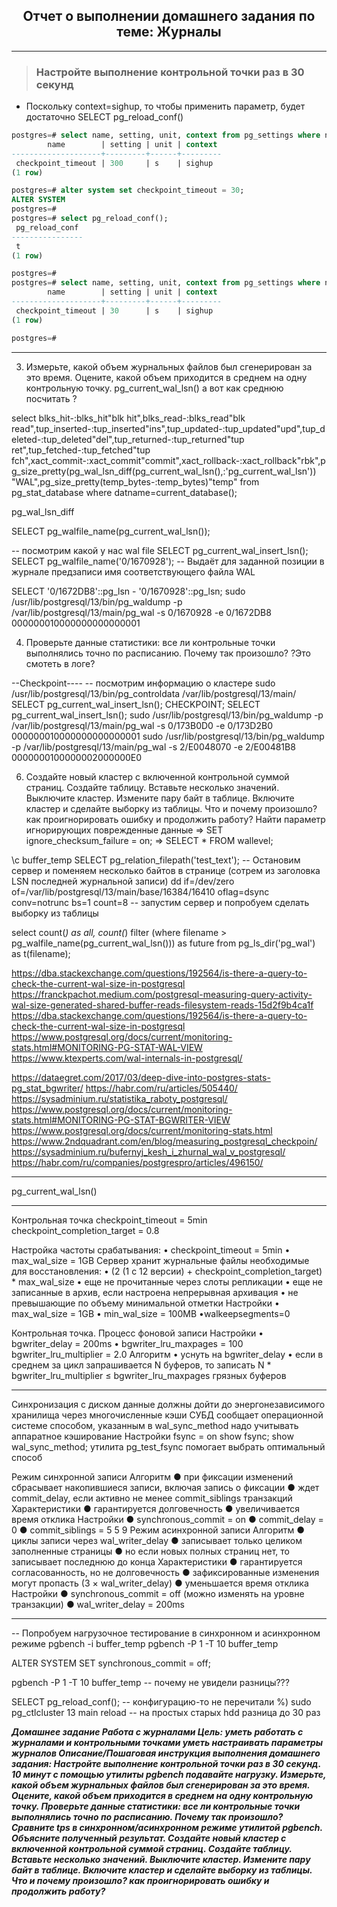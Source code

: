 <div align="center"><h2> Отчет о выполнении домашнего задания по теме: Журналы</h2></div>


***

> ### Настройте выполнение контрольной точки раз в 30 секунд
* Поскольку context=sighup, то чтобы применить параметр, будет достаточно SELECT pg_reload_conf()
```sql
postgres=# select name, setting, unit, context from pg_settings where name='checkpoint_timeout';
        name        | setting | unit | context 
--------------------+---------+------+---------
 checkpoint_timeout | 300     | s    | sighup
(1 row)

postgres=# alter system set checkpoint_timeout = 30;
ALTER SYSTEM
postgres=# 
postgres=# select pg_reload_conf();
 pg_reload_conf 
----------------
 t
(1 row)

postgres=# 
postgres=# select name, setting, unit, context from pg_settings where name='checkpoint_timeout';
        name        | setting | unit | context 
--------------------+---------+------+---------
 checkpoint_timeout | 30      | s    | sighup
(1 row)

postgres=# 
```

***





3. Измерьте, какой объем журнальных файлов был сгенерирован за это время. Оцените, какой
объем приходится в среднем на одну контрольную точку.
pg_current_wal_lsn()
а вот как среднюю посчитать ?

select blks_hit-:blks_hit"blk hit",blks_read-:blks_read"blk read",tup_inserted-:tup_inserted"ins",tup_updated-:tup_updated"upd",tup_deleted-:tup_deleted"del",tup_returned-:tup_returned"tup ret",tup_fetched-:tup_fetched"tup fch",xact_commit-:xact_commit"commit",xact_rollback-:xact_rollback"rbk",pg_size_pretty(pg_wal_lsn_diff(pg_current_wal_lsn(),:'pg_current_wal_lsn')) "WAL",pg_size_pretty(temp_bytes-:temp_bytes)"temp" from pg_stat_database where datname=current_database();

pg_wal_lsn_diff

SELECT pg_walfile_name(pg_current_wal_lsn());

-- посмотрим какой у нас wal file
SELECT pg_current_wal_insert_lsn();	
SELECT pg_walfile_name('0/1670928');	-- Выдаёт для заданной позиции в журнале предзаписи имя соответствующего файла WAL

SELECT '0/1672DB8'::pg_lsn - '0/1670928'::pg_lsn;
sudo /usr/lib/postgresql/13/bin/pg_waldump -p /var/lib/postgresql/13/main/pg_wal -s 0/1670928 -e 0/1672DB8 000000010000000000000001



4. Проверьте данные статистики: все ли контрольные точки выполнялись точно по расписанию.
Почему так произошло?
?Это смотеть в логе?

--Checkpoint----
-- посмотрим информацию о кластере
sudo /usr/lib/postgresql/13/bin/pg_controldata /var/lib/postgresql/13/main/
SELECT pg_current_wal_insert_lsn();
CHECKPOINT;
SELECT pg_current_wal_insert_lsn();
sudo /usr/lib/postgresql/13/bin/pg_waldump -p /var/lib/postgresql/13/main/pg_wal -s 0/173B0D0 -e 0/173D2B0 000000010000000000000001
sudo /usr/lib/postgresql/13/bin/pg_waldump -p /var/lib/postgresql/13/main/pg_wal -s 2/E0048070 -e 2/E00481B8 0000000100000002000000E0


6. Создайте новый кластер с включенной контрольной суммой страниц. Создайте таблицу.
Вставьте несколько значений. Выключите кластер. Измените пару байт в таблице. Включите
кластер и сделайте выборку из таблицы. Что и почему произошло? как проигнорировать ошибку и
продолжить работу?
Найти параметр игнорирующих поврежденные данные
=> SET ignore_checksum_failure = on;
=> SELECT * FROM wallevel;


\c buffer_temp
SELECT pg_relation_filepath('test_text');
-- Остановим сервер и поменяем несколько байтов в странице (сотрем из заголовка LSN последней журнальной записи)
dd if=/dev/zero of=/var/lib/postgresql/13/main/base/16384/16410 oflag=dsync conv=notrunc bs=1 count=8
-- запустим сервер и попробуем сделать выборку из таблицы


select count(*) as all, 
    count(*) filter (where filename > pg_walfile_name(pg_current_wal_lsn())) as future 
from pg_ls_dir('pg_wal') as t(filename);


https://dba.stackexchange.com/questions/192564/is-there-a-query-to-check-the-current-wal-size-in-postgresql
https://franckpachot.medium.com/postgresql-measuring-query-activity-wal-size-generated-shared-buffer-reads-filesystem-reads-15d2f9b4ca1f
https://dba.stackexchange.com/questions/192564/is-there-a-query-to-check-the-current-wal-size-in-postgresql
https://www.postgresql.org/docs/current/monitoring-stats.html#MONITORING-PG-STAT-WAL-VIEW
https://www.ktexperts.com/wal-internals-in-postgresql/



https://dataegret.com/2017/03/deep-dive-into-postgres-stats-pg_stat_bgwriter/
https://habr.com/ru/articles/505440/
https://sysadminium.ru/statistika_raboty_postgresql/
https://www.postgresql.org/docs/current/monitoring-stats.html#MONITORING-PG-STAT-BGWRITER-VIEW
https://www.postgresql.org/docs/current/monitoring-stats.html
https://www.2ndquadrant.com/en/blog/measuring_postgresql_checkpoin/
https://sysadminium.ru/bufernyj_kesh_i_zhurnal_wal_v_postgresql/
https://habr.com/ru/companies/postgrespro/articles/496150/

---
pg_current_wal_lsn()


---
Контрольная точка
checkpoint_timeout = 5min
checkpoint_completion_target = 0.8

Настройка частоты срабатывания:
• checkpoint_timeout = 5min
• max_wal_size = 1GB
Сервер хранит журнальные файлы необходимые для восстановления:
• (2 (1 с 12 версии) + checkpoint_completion_target) * max_wal_size
• еще не прочитанные через слоты репликации
• еще не записанные в архив, если настроена непрерывная архивация
• не превышающие по объему минимальной отметки
Настройки
• max_wal_size = 1GB
• min_wal_size = 100MB
•walkeepsegments=0

Контрольная точка. Процесс фоновой записи
Настройки
• bgwriter_delay = 200ms
• bgwriter_lru_maxpages = 100
bgwriter_lru_multiplier = 2.0
Алгоритм
• уснуть на bgwriter_delay
• если в среднем за цикл запрашивается N буферов, то записать
N * bgwriter_lru_multiplier ≤ bgwriter_lru_maxpages грязных буферов

---
Синхронизация с диском
данные должны дойти до энергонезависимого хранилища через многочисленные
кэши
СУБД сообщает операционной системе способом, указанным в wal_sync_method
надо учитывать аппаратное кэширование
Настройки
fsync = on
show fsync;
show wal_sync_method;
утилита pg_test_fsync помогает выбрать оптимальный способ


Режим синхронной записи
Алгоритм
● при фиксации изменений сбрасывает накопившиеся записи, включая
запись о фиксации
● ждет commit_delay, если активно не менее commit_siblings транзакций
Характеристики
● гарантируется долговечность
● увеличивается время отклика
Настройки
● synchronous_commit = on
● commit_delay = 0
● commit_siblings = 5
5
9
Режим асинхронной записи
Алгоритм
● циклы записи через wal_writer_delay
● записывает только целиком заполненные страницы
● но если новых полных страниц нет, то записывает последнюю до конца
Характеристики
● гарантируется согласованность, но не долговечность
● зафиксированные изменения могут пропасть (3 × wal_writer_delay)
● уменьшается время отклика
Настройки
● synchronous_commit = off (можно изменять на уровне транзакции)
● wal_writer_delay = 200ms

---


-- Попробуем нагрузочное тестирование в синхронном и асинхронном режиме
pgbench -i buffer_temp
pgbench -P 1 -T 10 buffer_temp

ALTER SYSTEM SET synchronous_commit = off;

pgbench -P 1 -T 10 buffer_temp
-- почему не увидели разницы???


SELECT pg_reload_conf(); -- конфигурацию-то не перечитали %)
sudo pg_ctlcluster 13 main reload
-- на простых старых hdd разница до 30 раз 



*__Домашнее задание
Работа с журналами
Цель:
уметь работать с журналами и контрольными точками
уметь настраивать параметры журналов
Описание/Пошаговая инструкция выполнения домашнего задания:
Настройте выполнение контрольной точки раз в 30 секунд.
10 минут c помощью утилиты pgbench подавайте нагрузку.
Измерьте, какой объем журнальных файлов был сгенерирован за это время. Оцените, какой объем приходится в среднем на одну контрольную точку.
Проверьте данные статистики: все ли контрольные точки выполнялись точно по расписанию. Почему так произошло?
Сравните tps в синхронном/асинхронном режиме утилитой pgbench. Объясните полученный результат.
Создайте новый кластер с включенной контрольной суммой страниц. Создайте таблицу. Вставьте несколько значений. Выключите кластер. Измените пару байт в таблице. Включите кластер и сделайте выборку из таблицы. Что и почему произошло? как проигнорировать ошибку и продолжить работу?__*
